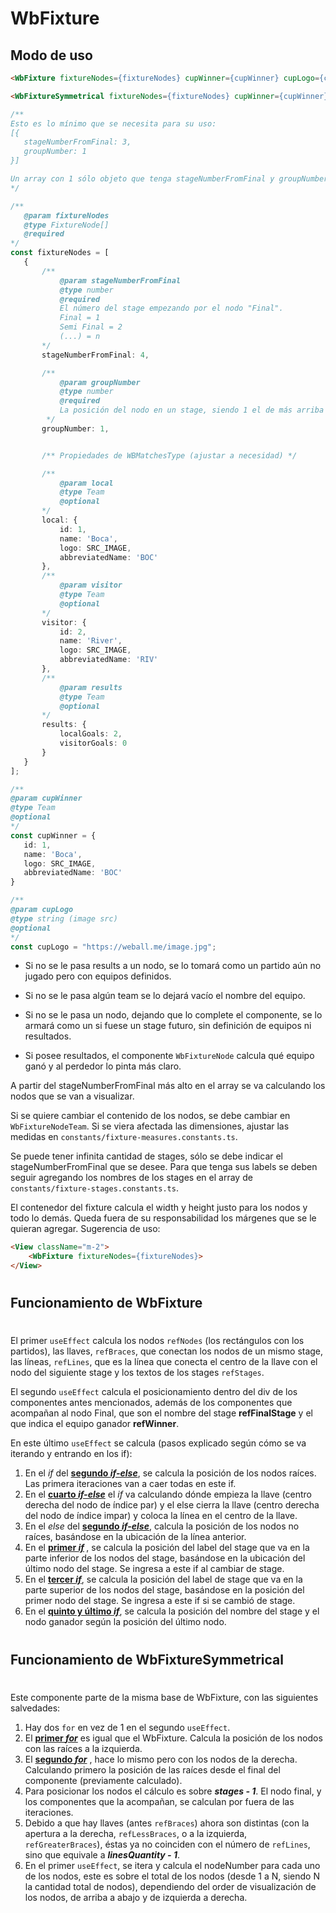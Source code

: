 # WbFixture

## Modo de uso

 ```html
<WbFixture fixtureNodes={fixtureNodes} cupWinner={cupWinner} cupLogo={cupLogo} />
 ```

 ```html
<WbFixtureSymmetrical fixtureNodes={fixtureNodes} cupWinner={cupWinner} cupLogo={cupLogo} />
 ```
 
 ```ts
/**
 Esto es lo mínimo que se necesita para su uso:
[{
    stageNumberFromFinal: 3,
    groupNumber: 1
}]

 Un array con 1 sólo objeto que tenga stageNumberFromFinal y groupNumber.
*/

/**
    @param fixtureNodes
    @type FixtureNode[]
    @required
*/
const fixtureNodes = [
    {
        /** 
            @param stageNumberFromFinal
            @type number
            @required
            El número del stage empezando por el nodo "Final".
            Final = 1
            Semi Final = 2
            (...) = n
        */
        stageNumberFromFinal: 4,

        /** 
            @param groupNumber
            @type number
            @required
            La posición del nodo en un stage, siendo 1 el de más arriba (debe existir un objeto con groupNumber en 1 dentro de los que tienen mayor stageNumberFromFinal)
         */
        groupNumber: 1,


        /** Propiedades de WBMatchesType (ajustar a necesidad) */

        /**
            @param local
            @type Team
            @optional
        */
        local: {
            id: 1,
            name: 'Boca',
            logo: SRC_IMAGE,
            abbreviatedName: 'BOC'
        },
        /**
            @param visitor
            @type Team
            @optional
        */
        visitor: {
            id: 2,
            name: 'River',
            logo: SRC_IMAGE,
            abbreviatedName: 'RIV'
        },
        /**
            @param results
            @type Team
            @optional
        */
        results: {
            localGoals: 2,
            visitorGoals: 0
        }
    }
];

/** 
@param cupWinner
@type Team
@optional
 */
const cupWinner = {
    id: 1,
    name: 'Boca',
    logo: SRC_IMAGE,
    abbreviatedName: 'BOC'
}

/** 
@param cupLogo
@type string (image src)
@optional
 */
const cupLogo = "https://weball.me/image.jpg";
 ```
- Si no se le pasa results a un nodo, se lo tomará como un partido aún no jugado pero con equipos definidos.

- Si no se le pasa algún team se lo dejará vacío el nombre del equipo.

- Si no se le pasa un nodo, dejando que lo complete el componente, se lo armará como un si fuese un stage futuro, sin definición de equipos ni resultados.

- Si posee resultados, el componente ``WbFixtureNode`` calcula qué equipo ganó y al perdedor lo pinta más claro.

A partir del stageNumberFromFinal más alto en el array se va calculando los nodos que se van a visualizar.

Si se quiere cambiar el contenido de los nodos, se debe cambiar en ``WbFixtureNodeTeam``. Si se viera afectada las dimensiones, ajustar las medidas en ``constants/fixture-measures.constants.ts``.

Se puede tener infinita cantidad de stages, sólo se debe indicar el stageNumberFromFinal que se desee. Para que tenga sus labels se deben seguir agregando los nombres de los stages en el array de ``constants/fixture-stages.constants.ts``.

El contenedor del fixture calcula el width y height justo para los nodos y todo lo demás. Queda fuera de su responsabilidad los márgenes que se le quieran agregar.
Sugerencia de uso:

```html
<View className="m-2">
    <WbFixture fixtureNodes={fixtureNodes}>
</View>
```

#
## Funcionamiento de WbFixture
#
  
El primer ``useEffect`` calcula los nodos ``refNodes`` (los rectángulos con los partidos), las llaves, ``refBraces``, que conectan los nodos de un mismo stage, las líneas, ``refLines``, que es la línea que conecta el centro de la llave con el nodo del siguiente stage y los textos de los stages ``refStages``.

El segundo ``useEffect`` calcula el posicionamiento dentro del div de los componentes antes mencionados, además de los componentes que acompañan al nodo Final, que son el nombre del stage **refFinalStage** y el que indica el equipo ganador **refWinner**.

En este último ``useEffect`` se calcula (pasos explicado según cómo se va iterando y entrando en los if):
1. En el *if* del <b><u>segundo *if-else*</u></b>, se calcula la posición de los nodos raíces. Las primera iteraciones van a caer todas en este if.
2. En el <b><u>cuarto *if-else*</u></b> el *if* va calculando dónde empieza la llave (centro derecha del nodo de índice par) y el else cierra la llave  (centro derecha del nodo de índice impar) y coloca la línea en el centro de la llave.
3. En el *else* del <b><u>segundo *if-else*</u></b>, calcula la posición de los nodos no raíces, basándose en la ubicación de la línea anterior. 
4. En el <b><u>primer *if*</u> </b>, se calcula la posición del label del stage que va en la parte inferior de los nodos del stage, basándose en la ubicación del último nodo del stage. Se ingresa a este if al cambiar de stage.
5. En el <b><u>tercer *if*</u></b>, se calcula la posición del label de stage que va en la parte superior de los nodos del stage, basándose en la posición del primer nodo del stage. Se ingresa a este if si se cambió de stage.
6. En el <b><u>quinto y último *if*</u></b>, se calcula la posición del nombre del stage y el nodo ganador según la posición del último nodo.

#
## Funcionamiento de WbFixtureSymmetrical
#

Este componente parte de la misma base de WbFixture, con las siguientes salvedades:

1. Hay dos ``for`` en vez de 1 en el segundo ``useEffect``.
2. El <b><u>primer *for*</u></b> es igual que el WbFixture. Calcula la posición de los nodos con las raíces a la izquierda. 
3. El <b><u>segundo *for*</u></b> , hace lo mismo pero con los nodos de la derecha. Calculando primero la posición de las raíces desde el final del componente (previamente calculado).
4. Para posicionar los nodos el cálculo es sobre ***stages - 1***. El nodo final, y los componentes que la acompañan, se calculan por fuera de las iteraciones.
5. Debido a que hay llaves (antes ``refBraces``) ahora son distintas (con la apertura a la derecha, ``refLessBraces``, o a la izquierda, ``refGreaterBraces``), éstas ya no coinciden con el número de ``refLines``, sino que equivale a ***linesQuantity - 1***.
6. En el primer ``useEffect``, se itera y calcula el nodeNumber para cada uno de los nodos, este es sobre el total de los nodos (desde 1 a N, siendo N la cantidad total de nodos), dependiendo del order de visualización de los nodos, de arriba a abajo y de izquierda a derecha. 